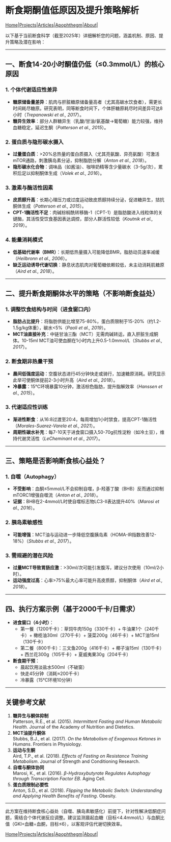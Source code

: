 # 断食期酮值低原因及提升策略解析

[Home](/README.md)|[Projects](/projects.md)|[Articles](/articles.md)|[Apophthegm](/apophthegm.md)|[About](/about.md)|

以下基于当前断食科学（截至2025年）详细解析您的问题，涵盖机制、原因、提升策略及潜在影响：

---

## **一、断食14-20小时酮值仍低（≤0.3mmol/L）的核心原因**
### **1. 个体代谢适应性差异**
   - **糖原储备量差异**：肌肉与肝脏糖原储备量高者（尤其高碳水饮食者），需更长时间耗尽糖原。研究表明，同等断食时间下，个体肝糖原耗尽时间差异可达8小时（*Trepanowski et al., 2017*）。
   - **糖异生效率**：部分人群糖异生（乳酸/甘油/氨基酸→葡萄糖）能力较强，维持血糖稳定，延迟生酮（*Patterson et al., 2015*）。

### **2. 蛋白质与隐形碳水摄入**
   - **过量蛋白质**：>20%总热量的蛋白质摄入（尤其亮氨酸、异亮氨酸）可激活mTOR通路，刺激胰岛素分泌，抑制脂肪分解（*Anton et al., 2018*）。
   - **隐形碳水化合物**：调味品（如酱油）、咖啡奶精等含少量碳水（3-5g/次），累积后足以抑制酮体生成（*Volek et al., 2016*）。

### **3. 激素与酶活性因素**
   - **皮质醇升高**：长期心理压力或过度运动致皮质醇持续分泌，促进糖异生，拮抗酮体生成（*Patterson et al., 2015*）。
   - **CPT-1酶活性不足**：肉碱棕榈酰转移酶-1（CPT-1）是脂肪酸进入线粒体的关键酶，其活性受饮食基因表达调控，部分人群活性较低（*Koutnik et al., 2019*）。

### **4. 能量消耗模式**
   - **低基础代谢率（BMR）**：长期低热量摄入可能降低BMR，脂肪动员速率减缓（*Heilbronn et al., 2006*）。
   - **缺乏运动诱导代谢切换**：静息状态肌肉对葡萄糖依赖较低，未主动消耗肌糖原（*Aird et al., 2018*）。

---

## **二、提升断食期酮体水平的策略（不影响断食益处）**
### **1. 调整饮食结构与时间（进食窗口内）**
   - **脂肪占比提升**：将脂肪供能比增至75-80%，蛋白质限制于15-20%（约1.2-1.5g/kg体重），碳水<5%（*Paoli et al., 2019*）。
   - **MCT油直接补充**：中链甘油三酯（MCT）无需肉碱转运，直入肝脏生成酮体。10-15ml MCT油可使血酮在1小时内上升0.5-1.0mmol/L（*Stubbs et al., 2017*）。

### **2. 断食期非热量干预**
   - **晨间低强度运动**：空腹状态进行45分钟快走或骑行，加速糖原消耗。研究显示此举可使酮体提前2-3小时升高（*Aird et al., 2018*）。
   - **冷暴露**：15℃环境暴露10分钟，激活棕色脂肪，提升脂解效率（*Hanssen et al., 2015*）。

### **3. 代谢适应性训练**
   - **渐进性断食**：从16:8过渡至20:4，每周增加1小时禁食，提高CPT-1酶活性（*Morales-Suarez-Varela et al., 2021*）。
   - **周期性碳水补充**：每7-10天于进食窗口摄入50-70g抗性淀粉（如冷土豆），维持代谢灵活性（*LeCheminant et al., 2017*）。

---

## **三、策略是否影响断食核心益处？**
### **1. 自噬（Autophagy）**
   - **不受影响**：血酮≤5mmol/L不会抑制自噬，β-羟基丁酸（BHB）反而通过抑制mTORC1增强自噬流（*Anton et al., 2018*）。
   - **证据**：BHB在2-4mmol/L时使自噬标志物LC3-II表达提升40%（*Marosi et al., 2016*）。

### **2. 胰岛素敏感性**
   - **可能增强**：MCT油与运动进一步降低空腹胰岛素（HOMA-IR指数改善12-18%）（*Stubbs et al., 2017*）。

### **3. 需规避的潜在风险**
   - **过量MCT导致胃肠应激**：>30ml/次可能引发腹泻，建议分次使用（10ml/2小时）。
   - **运动强度过高**：心率>75%最大心率可能升高皮质醇，抑制酮体（*Aird et al., 2018*）。

---

## **四、执行方案示例（基于2000千卡/日需求）**
- **进食窗口（4小时）**：
  - 第一餐（1200千卡）：草饲牛肉150g（330千卡）+ 牛油果1个（240千卡）+ 橄榄油30ml（270千卡）+ 菠菜200g（46千卡）+ MCT油15ml（130千卡）
  - 第二餐（800千卡）：三文鱼200g（416千卡）+ 椰子油15ml（130千卡）+ 西兰花300g（105千卡）+ 夏威夷果30g（204千卡）
- **断食期干预**：
  - 晨起饮用淡盐水500ml（不破窗）
  - 快走45分钟（消耗≈200千卡）
  - 冷暴露（15℃环境10分钟）

---

## **关键参考文献**
1. **糖异生与酮体抑制**  
   Patterson, R.E., et al. (2015). *Intermittent Fasting and Human Metabolic Health*. Journal of the Academy of Nutrition and Dietetics.  
2. **MCT油提升酮体**  
   Stubbs, B.J., et al. (2017). *On the Metabolism of Exogenous Ketones in Humans*. Frontiers in Physiology.  
3. **运动与生酮**  
   Aird, T.P., et al. (2018). *Effects of Fasting on Resistance Training Metabolism*. Journal of Strength and Conditioning Research.  
4. **自噬与酮体协同**  
   Marosi, K., et al. (2016). *β-Hydroxybutyrate Regulates Autophagy through Transcription Factor EB*. Aging Cell.  
5. **蛋白质限制必要性**  
   Anton, S.D., et al. (2018). *Flipping the Metabolic Switch: Understanding and Applying Health Benefits of Fasting*. Obesity.

---

此方案在维持断食核心益处（自噬、胰岛素敏感化）前提下，针对性解决低酮症问题，需结合个体代谢反应调整。建议监测晨起血糖（目标<4.4mmol/L）与血酮比值（GKI=血糖÷血酮，目标≤6），以客观评估代谢切换效率。

[Home](/README.md)|[Projects](/projects.md)|[Articles](/articles.md)|[Apophthegm](/apophthegm.md)|[About](/about.md)|